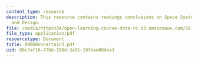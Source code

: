 ```yaml
---
content_type: resource
description: This resource contains readings conclusions on Space System Architecture
  and Design.
file: /media/https%3A/open-learning-course-data-rc.s3.amazonaws.com/16-892j-space-system-architecture-and-design-fall-2004/80c7af1677b6188d3a0119fbae00dea3_09060uncertain3.pdf
file_type: application/pdf
resourcetype: Document
title: 09060uncertain3.pdf
uid: 80c7af16-77b6-188d-3a01-19fbae00dea3
---
```

